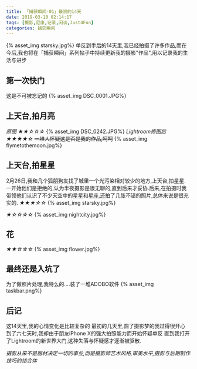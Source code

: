 ```yaml
---
title: 「捕获瞬间-01」最初的14天
date: 2019-03-10 02:14:17
tags: [摄影,尼康,记录,闲谈,Just4Fun]
categories: 捕获瞬间
---
```

{% asset_img starsky.jpg%}
单反到手后的14天里,我已经拍摄了许多作品,而在今后,我也将在「捕获瞬间」系列帖子中持续更新我的摄影"作品",用以记录我的生活与进步
<!-- more -->
## 第一次快门
这是不可被忘记的
{% asset_img DSC_0001.JPG%}

## 上天台,拍月亮
*原图 ★★☆☆☆*
{% asset_img DSC_0242.JPG%}
*Lightroom修图后 ★★★★☆*
~~一堆人怀疑这是否是我的作品,呵呵~~
{% asset_img flymetothemoon.jpg%}

## 上天台,拍星星
2月26日,我和几个狐朋狗友找了城里一个光污染相对较少的地方,上天台,拍星星.
一开始他们是拒绝的,认为半夜摄影是很无聊的,直到后来才妥协.后来,在拍摄时我带领他们认识了不少天空中的星星和星座,还拍了几张不错的照片,总体来说是很充实的.
*★★★☆☆*
{% asset_img starsky.jpg%}

*★☆☆☆☆*
{% asset_img nightcity.jpg%}

## 花
*★★☆☆☆*
{% asset_img flower.jpg%}

## 最终还是入坑了
为了做照片处理,我特么的....装了一堆ADOBO软件
{% asset_img taskbar.png%}

## 后记
这14天里,我的心情变化是比较复杂的
最初的几天里,圆了摄影梦的我过得很开心
到了六七天时,我却由于朋友iPhone X的强大拍照能力而开始怀疑单反
直到我打开了Lightroom的新世界大门,这种失落与怀疑感才逐渐被驱散.

*摄影从来不是器材决定一切的事业,而是摄影师艺术风格,审美水平,摄影与后期制作技巧的结合体*
